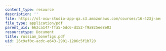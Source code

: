 ```yaml
---
content_type: resource
description: ''
file: https://ol-ocw-studio-app-qa.s3.amazonaws.com/courses/16-423j-aerospace-biomedical-and-life-support-engineering-spring-2006/26c9af0cacdce64329011286c5f1b720_russian_bonefigs.pdf
file_type: application/pdf
parent_uid: 662ca147-ffa5-5dc6-d152-f9a825ee8e03
resourcetype: Document
title: russian_bonefigs.pdf
uid: 26c9af0c-acdc-e643-2901-1286c5f1b720
---
```

